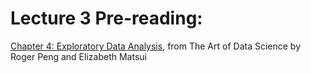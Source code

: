 # Lecture 3 Pre-reading:

[Chapter 4: Exploratory Data Analysis](https://bookdown.org/rdpeng/artofdatascience/exploratory-data-analysis.html), from The Art of Data Science by Roger Peng and Elizabeth Matsui